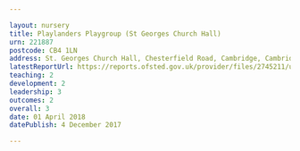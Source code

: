 ```yaml
---

layout: nursery
title: Playlanders Playgroup (St Georges Church Hall)
urn: 221887
postcode: CB4 1LN
address: St. Georges Church Hall, Chesterfield Road, Cambridge, Cambridgeshire, CB4 1LN
latestReportUrl: https://reports.ofsted.gov.uk/provider/files/2745211/urn/221887.pdf
teaching: 2
development: 2
leadership: 3
outcomes: 2
overall: 3
date: 01 April 2018 
datePublish: 4 December 2017

---
```

